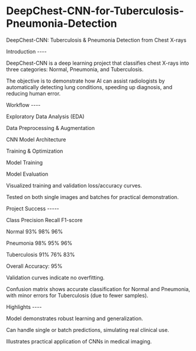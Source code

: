 # DeepChest-CNN-for-Tuberculosis-Pneumonia-Detection
DeepChest-CNN: Tuberculosis & Pneumonia Detection from Chest X-rays

Introduction ----

DeepChest-CNN is a deep learning project that classifies chest X-rays into three categories: Normal, Pneumonia, and Tuberculosis.

The objective is to demonstrate how AI can assist radiologists by automatically detecting lung conditions, speeding up diagnosis, and reducing human error.

Workflow ----

Exploratory Data Analysis (EDA)

Data Preprocessing & Augmentation

CNN Model Architecture

Training & Optimization

Model Training

Model Evaluation

Visualized training and validation loss/accuracy curves.

Tested on both single images and batches for practical demonstration.


Project Success -----

Class	Precision	Recall	F1-score

Normal	93%	98%	96%

Pneumonia	98%	95%	96%

Tuberculosis	91%	76%	83%


Overall Accuracy: 95%

Validation curves indicate no overfitting.

Confusion matrix shows accurate classification for Normal and Pneumonia, with minor errors for Tuberculosis (due to fewer samples).


Highlights ----

Model demonstrates robust learning and generalization.

Can handle single or batch predictions, simulating real clinical use.

Illustrates practical application of CNNs in medical imaging.

